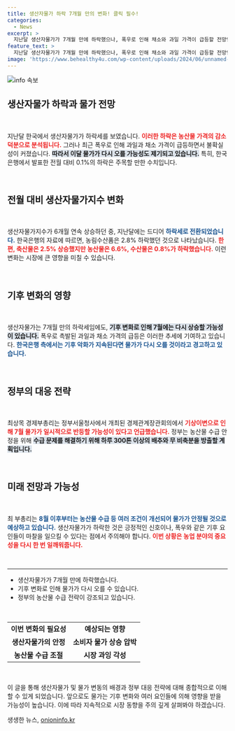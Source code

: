 ```yaml
---
title: 생산자물가 하락 7개월 만의 변화! 클릭 필수!
categories:
  - News
excerpt: >
  지난달 생산자물가가 7개월 만에 하락했으나, 폭우로 인해 채소와 과일 가격이 급등할 전망입니다. 기상악화가 물가에 미치는 영향, 과연 안정세에서 또다시 벗어날까? 클릭해 자세히 알아보세요!
feature_text: >
  지난달 생산자물가가 7개월 만에 하락했으나, 폭우로 인해 채소와 과일 가격이 급등할 전망입니다. 기상악화가 물가에 미치는 영향, 과연 안정세에서 또다시 벗어날까? 클릭해 자세히 알아보세요!
image: 'https://www.behealthy4u.com/wp-content/uploads/2024/06/unnamed-file.png'
---
```


<p><img src="https://www.behealthy4u.com/wp-content/uploads/2024/06/unnamed-file.png" alt="info 속보" /></p>

<h2 data-ke-size="size26">생산자물가 하락과 물가 전망</h2>

<p data-ke-size="size16">&nbsp;</p>

<p>지난달 한국에서 생산자물가가 하락세를 보였습니다. <b><span style="color: #ee2323;">이러한 하락은 농산물 가격의 감소 덕분으로 분석됩니다.</span></b> 그러나 최근 폭우로 인해 과일과 채소 가격이 급등하면서 불확실성이 커졌습니다. <b><span style="background-color: #21538527;">따라서 이달 물가가 다시 오를 가능성도 제기되고 있습니다.</span></b> 특히, 한국은행에서 발표한 전월 대비 0.1%의 하락은 주목할 만한 수치입니다. </p>

<p data-ke-size="size16">&nbsp;</p>

<h2 data-ke-size="size26">전월 대비 생산자물가지수 변화</h2>

<p data-ke-size="size16">&nbsp;</p>

<p>생산자물가지수가 6개월 연속 상승하던 중, 지난달에는 드디어 <b><span style="color: #1a5490;">하락세로 전환되었습니다.</span></b> 한국은행의 자료에 따르면, 농림수산품은 2.8% 하락했던 것으로 나타났습니다. <b><span style="color: #ee2323;">한편, 축산물은 2.5% 상승했지만 농산물은 6.6%, 수산물은 0.8%가 하락했습니다.</span></b> 이런 변화는 시장에 큰 영향을 미칠 수 있습니다.</p>

<p data-ke-size="size16">&nbsp;</p>

<h2 data-ke-size="size26">기후 변화의 영향</h2>

<p data-ke-size="size16">&nbsp;</p>

<p>생산자물가는 7개월 만의 하락세임에도, <b><span style="background-color: #21538527;">기후 변화로 인해 7월에는 다시 상승할 가능성이 있습니다.</span></b> 폭우로 촉발된 과일과 채소 가격의 급등은 이러한 추세에 기여하고 있습니다. <b><span style="color: #1a5490;">한국은행 측에서는 기후 악화가 지속된다면 물가가 다시 오를 것이라고 경고하고 있습니다.</span></b> </p>

<p data-ke-size="size16">&nbsp;</p>

<h2 data-ke-size="size26">정부의 대응 전략</h2>

<p data-ke-size="size16">&nbsp;</p>

<p>최상목 경제부총리는 정부서울청사에서 개최된 경제관계장관회의에서 <b><span style="color: #ee2323;">기상이변으로 인해 7월 물가가 일시적으로 반등할 가능성이 있다고 언급했습니다.</span></b> 정부는 농산물 수급 안정을 위해 <b><span style="background-color: #21538527;">수급 문제를 해결하기 위해 하루 300톤 이상의 배추와 무 비축분을 방출할 계획입니다.</span></b> </p>

<p data-ke-size="size16">&nbsp;</p>

<h2 data-ke-size="size26">미래 전망과 가능성</h2>

<p data-ke-size="size16">&nbsp;</p>

<p>최 부총리는 <b><span style="color: #1a5490;">8월 이후부터는 농산물 수급 등 여러 조건이 개선되어 물가가 안정될 것으로 예상하고 있습니다.</span></b> 생산자물가가 하락한 것은 긍정적인 신호이나, 폭우와 같은 기후 요인들이 마찰을 일으킬 수 있다는 점에서 주의해야 합니다. <b><span style="color: #ee2323;">이번 상황은 농업 분야의 중요성을 다시 한 번 일깨워줍니다.</span></b> </p>

<p data-ke-size="size16">&nbsp;</p>

<hr />

<ul>
<li>생산자물가가 7개월 만에 하락했습니다.</li>
<li>기후 변화로 인해 물가가 다시 오를 수 있습니다.</li>
<li>정부의 농산물 수급 전략이 강조되고 있습니다.</li>
</ul>

<p data-ke-size="size16">&nbsp;</p>

<table style="width: 100%; border-collapse: collapse;">
<tr>
<td style="text-align: center; height: 17px;"><b>이번 변화의 필요성</b></td>
<td style="text-align: center; height: 17px;"><b>예상되는 영향</b></td>
</tr>
<tr>
<td style="text-align: center; height: 17px;"><b>생산자물가의 안정</b></td>
<td style="text-align: center; height: 17px;"><b>소비자 물가 상승 압박</b></td>
</tr>
<tr>
<td style="text-align: center; height: 17px;"><b>농산물 수급 조절</b></td>
<td style="text-align: center; height: 17px;"><b>시장 과잉 각성</b></td>
</tr>
</table>

<p data-ke-size="size16">&nbsp;</p>

<p>이 글을 통해 생산자물가 및 물가 변동의 배경과 정부 대응 전략에 대해 종합적으로 이해할 수 있게 되었습니다. 앞으로도 물가는 기후 변화와 여러 요인들에 의해 영향을 받을 가능성이 높습니다. 이에 따라 지속적으로 시장 동향을 주의 깊게 살펴봐야 하겠습니다.</p>
생생한 뉴스, <a href="https://onioninfo.kr" rel="dofollow">onioninfo.kr</a>


